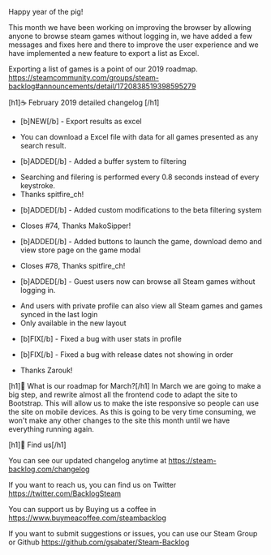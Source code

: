 Happy year of the pig!

This month we have been working on improving the browser by allowing anyone to browse steam games without logging in, we have added a few messages and fixes here and there to improve the user experience and we have implemented a new feature to export a list as Excel.

Exporting a list of games is a point of our 2019 roadmap.
https://steamcommunity.com/groups/steam-backlog#announcements/detail/1720838519398595279

[h1]☕ February 2019 detailed changelog [/h1]

* [b]NEW[/b] - Export results as excel
 - You can download a Excel file with data for all games presented as any search result.

* [b]ADDED[/b] - Added a buffer system to filtering
- Searching and filering is performed every 0.8 seconds instead of every keystroke.
- Thanks spitfire_ch!

* [b]ADDED[/b] - Added custom modifications to the beta filtering system
- Closes #74, Thanks MakoSipper!

* [b]ADDED[/b] - Added buttons to launch the game, download demo and view store page on the game modal
- Closes #78, Thanks spitfire_ch!

* [b]ADDED[/b] - Guest users now can browse all Steam games without logging in.
- And users with private profile can also view all Steam games and games synced in the last login
- Only available in the new layout

* [b]FIX[/b] - Fixed a bug with user stats in profile

* [b]FIX[/b] - Fixed a bug with release dates not showing in order
- Thanks Zarouk!

[h1]🔮 What is our roadmap for March?[/h1]
In March we are going to make a big step, and rewrite almost all the frontend code to adapt the site to Bootstrap. This will allow us
to make the iste responsive so people can use the site on mobile devices. As this is going to be very time consuming, we won't make any other changes to the site this month until we have everything running again.

[h1]💬 Find us[/h1]

You can see our updated changelog anytime at
https://steam-backlog.com/changelog

If you want to reach us, you can find us on Twitter
https://twitter.com/BacklogSteam

You can support us by Buying us a coffee in
https://www.buymeacoffee.com/steambacklog

If you want to submit suggestions or issues, you can use our Steam Group or Github
https://github.com/gsabater/Steam-Backlog
